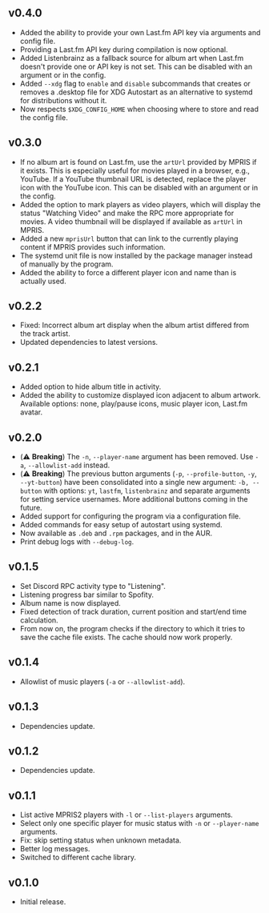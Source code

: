 ## v0.4.0

- Added the ability to provide your own Last.fm API key via arguments and config file.
- Providing a Last.fm API key during compilation is now optional.
- Added Listenbrainz as a fallback source for album art when Last.fm doesn't provide one or API key is not set. This can be disabled with an argument or in the config.
- Added `--xdg` flag to `enable` and `disable` subcommands that creates or removes a .desktop file for XDG Autostart as an alternative to systemd for distributions without it.
- Now respects `$XDG_CONFIG_HOME` when choosing where to store and read the config file.

## v0.3.0

- If no album art is found on Last.fm, use the `artUrl` provided by MPRIS if it exists. This is especially useful for movies played in a browser, e.g., YouTube. If a YouTube thumbnail URL is detected, replace the player icon with the YouTube icon. This can be disabled with an argument or in the config.
- Added the option to mark players as video players, which will display the status "Watching Video" and make the RPC more appropriate for movies. A video thumbnail will be displayed if available as `artUrl` in MPRIS.
- Added a new `mprisUrl` button that can link to the currently playing content if MPRIS provides such information.
- The systemd unit file is now installed by the package manager instead of manually by the program.
- Added the ability to force a different player icon and name than is actually used.

## v0.2.2

- Fixed: Incorrect album art display when the album artist differed from the track artist.
- Updated dependencies to latest versions.

## v0.2.1

- Added option to hide album title in activity.
- Added the ability to customize displayed icon adjacent to album artwork. Available options: none, play/pause icons, music player icon, Last.fm avatar.

## v0.2.0

- (⚠️ **Breaking**) The `-n`, `--player-name` argument has been removed. Use `-a`, `--allowlist-add` instead.
- (⚠️ **Breaking**) The previous button arguments (`-p`, `--profile-button`, `-y`, `--yt-button`) have been consolidated into a single new argument: `-b, --button` with options: `yt`, `lastfm`, `listenbrainz` and separate arguments for setting service usernames. More additional buttons coming in the future.
- Added support for configuring the program via a configuration file.
- Added commands for easy setup of autostart using systemd.
- Now available as `.deb` and `.rpm` packages, and in the AUR.
- Print debug logs with `--debug-log`.

## v0.1.5

- Set Discord RPC activity type to "Listening".
- Listening progress bar similar to Spofity.
- Album name is now displayed.
- Fixed detection of track duration, current position and start/end time calculation.
- From now on, the program checks if the directory to which it tries to save the cache file exists. The cache should now work properly.

## v0.1.4

- Allowlist of music players (`-a` or `--allowlist-add`).

## v0.1.3

- Dependencies update.

## v0.1.2

- Dependencies update.

## v0.1.1

- List active MPRIS2 players with `-l` or `--list-players` arguments.
- Select only one specific player for music status with `-n` or `--player-name` arguments.
- Fix: skip setting status when unknown metadata.
- Better log messages.
- Switched to different cache library.

## v0.1.0

- Initial release.
